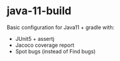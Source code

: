 # java-11-build

Basic configuration for Java11 + gradle with:

- JUnit5 + assertj
- Jacoco coverage report 
- Spot bugs (instead of Find bugs)
